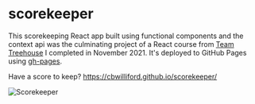# scorekeeper

This scorekeeping React app built using functional components and the context api was the culminating project of a React course from [Team Treehouse](https://teamtreehouse.com/) I completed in November 2021.
It's deployed to GitHub Pages using [gh-pages](https://www.npmjs.com/package/gh-pages).

Have a score to keep? https://cbwilliford.github.io/scorekeeper/

![Scorekeeper](https://user-images.githubusercontent.com/60932322/184509589-69bd22b8-af25-4423-9d58-2d4b7bde4ef3.png)
